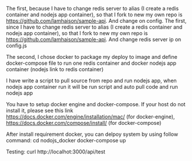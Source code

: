 The first, because I have to change redis server to alias (I create a redis container and nodejs app container), so that I fork to new my own repo is https://github.com/lamhaison/sample-api. And change on config.
The first, since I have to change redis server to alias (I create a redis container and nodejs app container), so that I fork to new my own repo is https://github.com/lamhaison/sample-api. And change redis server ip on config.js

The second, I chose docker to package my deploy to image and define docker-compose file to run one redis container and docker nodejs app container (nodejs link to redis container)

I have write a script to pull source from repo and run nodejs app, when nodejs app container run it will be run script and auto pull code and run nodejs app

You have to setup docker engine and docker-compose. If your host do not install it, please see this link https://docs.docker.com/engine/installation/mac/ (for docker-engine), https://docs.docker.com/compose/install/ (for docker-compose)

After install requirement docker, you can delpoy system by using follow command:
cd nodojs_docker
docker-compose up

Testing: curl http://localhot:3000/api/test

